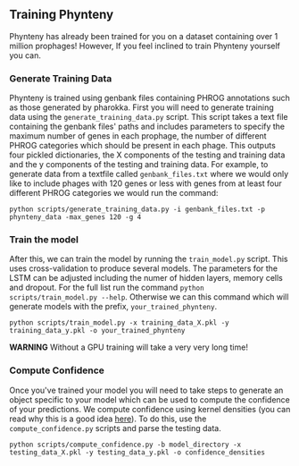 ## Training Phynteny
Phynteny has already been trained for you on a dataset containing over 1 million prophages! However, If you feel inclined to train Phynteny yourself you can.

### Generate Training Data
Phynteny is trained using genbank files containing PHROG annotations such as those generated by pharokka. First you will need to generate training data using the `generate_training_data.py` script. This script takes a text file containing the genbank files' paths and includes parameters to specify the maximum number of genes in each prophage, the number of different PHROG categories which should be present in each phage. This outputs four pickled dictionaries, the X components of the testing and training data and the y components of the testing and training data. For example, to generate data from a textfile called `genbank_files.txt` where we would only like to include phages with 120 genes or less with genes from at least four different PHROG categories we would run the command:

```
python scripts/generate_training_data.py -i genbank_files.txt -p phynteny_data -max_genes 120 -g 4
```

### Train the model
After this, we can train the model by running the `train_model.py` script. This uses cross-validation to produce several models. The parameters for the LSTM can be adjusted including the numer of hidden layers, memory cells and dropout. For the full list run the command `python scripts/train_model.py --help`. Otherwise we can this command which will generate models with the prefix, `your_trained_phynteny`.
```
python scripts/train_model.py -x training_data_X.pkl -y training_data_y.pkl -o your_trained_phynteny
```

**WARNING** Without a GPU training will take a very very long time!

### Compute Confidence
Once you've trained your model you will need to take steps to generate an object specific to your model which can be used to compute the confidence of your predictions. We compute confidence using kernel densities (you can read why this is a good idea [here](https://arxiv.org/abs/2207.06529)). To do this, use the `compute_confidence.py` scripts and parse the testing data.

```
python scripts/compute_confidence.py -b model_directory -x testing_data_X.pkl -y testing_data_y.pkl -o confidence_densities
```

